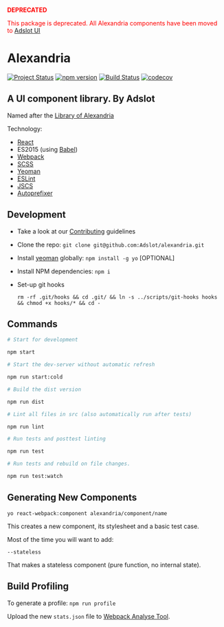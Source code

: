 <span style="color:red">__DEPRECATED__</span>

<span style="color:red">This package is deprecated. All Alexandria components have been moved to [Adslot UI](https://github.com/Adslot/adslot-ui)</span>

Alexandria
==========

[![Project Status](https://img.shields.io/badge/status-deprecated-red.svg)]()
[![npm version](https://badge.fury.io/js/alexandria.svg)](https://badge.fury.io/js/alexandria)
[![Build Status](https://travis-ci.org/Adslot/alexandria.svg?branch=master)](https://travis-ci.org/Adslot/alexandria)
[![codecov](https://codecov.io/gh/Adslot/alexandria/branch/master/graph/badge.svg)](https://codecov.io/gh/Adslot/alexandria)

A UI component library. By Adslot
---------------------------------

Named after the [Library of Alexandria](https://en.wikipedia.org/wiki/Library_of_Alexandria)

Technology:

- [React](http://facebook.github.io/react/)
- ES2015 (using [Babel](http://babeljs.io)\)
- [Webpack](https://github.com/webpack/webpack)
- [SCSS](http://sass-lang.com)
- [Yeoman](http://yeoman.io)
- [ESLint](http://eslint.org)
- [JSCS](http://jscs.info)
- [Autoprefixer](https://github.com/postcss/autoprefixer)

Development
-----------

- Take a look at our [Contributing](CONTRIBUTING.md) guidelines

- Clone the repo: `git clone git@github.com:Adslot/alexandria.git`

- Install [yeoman](http://yeoman.io) globally: `npm install -g yo` [OPTIONAL]

- Install NPM dependencies: `npm i`

- Set-up git hooks

  `rm -rf .git/hooks && cd .git/ && ln -s ../scripts/git-hooks hooks && chmod +x hooks/* && cd -`

Commands
--------

```sh
# Start for development

npm start

# Start the dev-server without automatic refresh

npm run start:cold

# Build the dist version

npm run dist

# Lint all files in src (also automatically run after tests)

npm run lint

# Run tests and posttest linting

npm run test

# Run tests and rebuild on file changes.

npm run test:watch
```

Generating New Components
-------------------------

`yo react-webpack:component alexandria/component/name`

This creates a new component, its stylesheet and a basic test case.

Most of the time you will want to add:

`--stateless`

That makes a stateless component (pure function, no internal state).

Build Profiling
---------------

To generate a profile: `npm run profile`

Upload the new `stats.json` file to [Webpack Analyse Tool](http://webpack.github.io/analyse).
